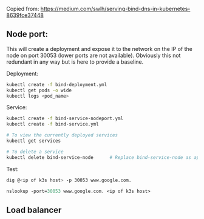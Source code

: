 

Copied from:
https://medium.com/swlh/serving-bind-dns-in-kubernetes-8639fce37448

## Node port:

This will create a deployment and expose it to the network on the IP of the node on port 30053 (lower ports are not available). Obviously this not redundant in any way but is here to provide a baseline.

Deployment:
```bash
kubectl create -f bind-deployment.yml
kubectl get pods -o wide
kubectl logs <pod_name>
```

Service:
```bash
kubectl create -f bind-service-nodeport.yml
kubectl create -f bind-service.yml

# To view the currently deployed services
kubectl get services

# To delete a service
kubectl delete bind-service-node      # Replace bind-service-node as appropriate.
```

Test:
```bash
dig @<ip of k3s host> -p 30053 www.google.com.
```

```ps
nslookup -port=30053 www.google.com. <ip of k3s host>
```


## Load balancer

